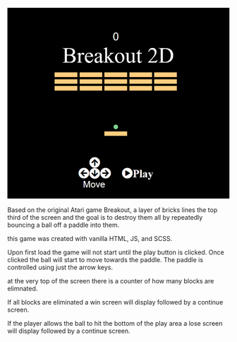 ![Image of breakout 2d](https://github.com/dairy-free/Breakout-Game/blob/main/breakout-2d-readme.png)

Based on the original Atari game Breakout, a layer of bricks lines the top third of the screen and the goal is to destroy them all by repeatedly bouncing a ball off a paddle into them.

this game was created with vanilla HTML, JS, and SCSS.

Upon first load the game will not start until the play button is clicked. Once clicked the ball will start to move towards the paddle. The paddle is controlled using just the arrow keys.

at the very top of the screen there is a counter of how many blocks are elimnated.

If all blocks are eliminated a win screen will display followed by a continue screen.

If the player allows the ball to hit the bottom of the play area a lose screen will display followed by a continue screen.





